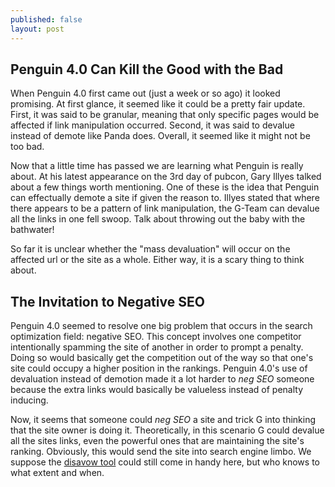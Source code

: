 ```yaml
---
published: false
layout: post
---
```

## Penguin 4.0 Can Kill the Good with the Bad
When Penguin 4.0 first came out (just a week or so ago) it looked promising. At first glance, it seemed like it could be a pretty fair update. First, it was said to be granular, meaning that only specific pages would be affected if link manipulation occurred. Second, it was said to devalue instead of demote like Panda does. Overall, it seemed like it might not be too bad. 

Now that a little time has passed we are learning what Penguin is really about. At his latest appearance on the 3rd day of pubcon, Gary Illyes talked about a few things worth mentioning. One of these is the idea that Penguin can effectually demote a site if given the reason to. Illyes stated that where there appears to be a pattern of link manipulation, the G-Team can devalue all the links in one fell swoop. Talk about throwing out the baby with the bathwater! 

So far it is unclear whether the "mass devaluation" will occur on the affected url or the site as a whole. Either way, it is a scary thing to think about. 

## The Invitation to Negative SEO
Penguin 4.0 seemed to resolve one big problem that occurs in the search optimization field: negative SEO. This concept involves one competitor intentionally spamming the site of another in order to prompt a penalty. Doing so would basically get the competition out of the way so that one's site could occupy a higher position in the rankings. Penguin 4.0's use of devaluation instead of demotion made it a lot harder to _neg SEO_ someone because the extra links would basically be valueless instead of penalty inducing. 

Now, it seems that someone could _neg SEO_ a site and trick G into thinking that the site owner is doing it. Theoretically, in this scenario G could devalue all the sites links, even the powerful ones that are maintaining the site's ranking. Obviously, this would send the site into search engine limbo. We suppose the [disavow tool](https://support.google.com/webmasters/answer/2648487?hl=en) could still come in handy here, but who knows to what extent and when. 
